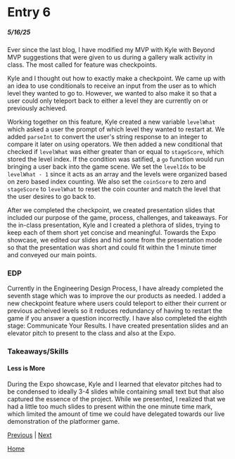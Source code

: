 # Entry 6
##### 5/16/25

Ever since the last blog, I have modified my MVP with Kyle with Beyond MVP suggestions that were given to us during a gallery walk activity in class. The most called for feature was checkpoints.

Kyle and I thought out how to exactly make a checkpoint. We came up with an idea to use conditionals to receive an input from the user as to which level they wanted to go to. However, we wanted to also make it so that a user could only teleport back to either a level they are currently on or previously achieved.

Working together on this feature, Kyle created a new variable `levelWhat` which asked a user the prompt of which level they wanted to restart at. We added `parseInt` to convert the user's string response to an integer to compare it later on using operators. We then added a new conditional that checked if `levelWhat` was either greater than or equal to `stageScore`, which stored the level index. If the condition was satified, a `go` function would run bringing a user back into the game scene. We set the `levelIdx` to be `levelWhat - 1` since it acts as an array and the levels were organized based on zero based index counting. We also set the `coinScore` to zero and `stageScore` to `levelWhat` to reset the coin counter and match the level that the user desires to go back to.

After we completed the checkpoint, we created presentation slides that included our purpose of the game, process, challenges, and takeaways. For the in-class presentation, Kyle and I created a plethora of slides, trying to keep each of them short yet concise and meaningful. Towards the Expo showcase, we edited our slides and hid some from the presentation mode so that the presentation was short and could fit within the 1 minute timer and conveyed our main points.


### EDP
Currently in the Engineering Design Process, I have already completed the seventh stage which was to improve the our products as needed. I added a new checkpoint feature where users could teleport to either their current or previous acheived levels so it reduces redundancy of having to restart the game if you answer a question incorrectly. I have also completed the eighth stage: Communicate Your Results. I have created presentation slides and an elevator pitch to present to the class and also at the Expo.

### Takeaways/Skills

#### Less is More
During the Expo showcase, Kyle and I learned that elevator pitches had to be condensed to ideally 3-4 slides while containing small text but that also captured the essence of the project. While we presented, I realized that we had a little too much slides to present within the one minute time mark, which limited the amount of time we could have delegated towards our live demonstration of the platformer game.


[Previous](entry05.md) | [Next](entry07.md)

[Home](../README.md)
